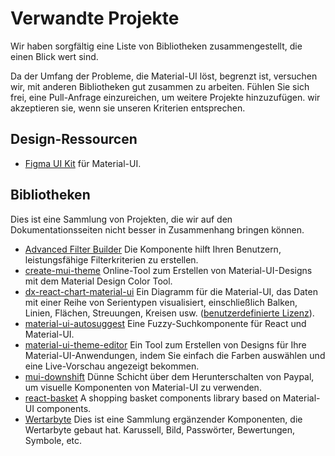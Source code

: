 # Verwandte Projekte

<p class="description">Wir haben sorgfältig eine Liste von Bibliotheken zusammengestellt, die einen Blick wert sind.</p>

Da der Umfang der Probleme, die Material-UI löst, begrenzt ist, versuchen wir, mit anderen Bibliotheken gut zusammen zu arbeiten. Fühlen Sie sich frei, eine Pull-Anfrage einzureichen, um weitere Projekte hinzuzufügen. wir akzeptieren sie, wenn sie unseren Kriterien entsprechen.

## Design-Ressourcen

- [Figma UI Kit](https://material.5ly.co/) für Material-UI.

## Bibliotheken

Dies ist eine Sammlung von Projekten, die wir auf den Dokumentationsseiten nicht besser in Zusammenhang bringen können.

- [Advanced Filter Builder](https://github.com/logipro/logi-filter-builder) Die Komponente hilft Ihren Benutzern, leistungsfähige Filterkriterien zu erstellen.
- [create-mui-theme](https://react-theming.github.io/create-mui-theme/) Online-Tool zum Erstellen von Material-UI-Designs mit dem Material Design Color Tool.
- [dx-react-chart-material-ui](https://devexpress.github.io/devextreme-reactive/react/chart/) Ein Diagramm für die Material-UI, das Daten mit einer Reihe von Serientypen visualisiert, einschließlich Balken, Linien, Flächen, Streuungen, Kreisen usw. ([benutzerdefinierte Lizenz](https://js.devexpress.com/licensing/)).
- [material-ui-autosuggest](https://github.com/plan-three/material-ui-autosuggest) Eine Fuzzy-Suchkomponente für React und Material-UI.
- [material-ui-theme-editor](https://in-your-saas.github.io/material-ui-theme-editor/) Ein Tool zum Erstellen von Designs für Ihre Material-UI-Anwendungen, indem Sie einfach die Farben auswählen und eine Live-Vorschau angezeigt bekommen.
- [mui-downshift](https://github.com/techniq/mui-downshift) Dünne Schicht über dem Herunterschalten von Paypal, um visuelle Komponenten von Material-UI zu verwenden.
- [react-basket](https://github.com/mbrn/react-basket) A shopping basket components library based on Material-UI components.
- [Wertarbyte](https://mui.wertarbyte.com/) Dies ist eine Sammlung ergänzender Komponenten, die Wertarbyte gebaut hat. Karussell, Bild, Passwörter, Bewertungen, Symbole, etc.